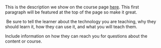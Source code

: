 This is the description we show on the course page [here](https://lab.github.com/githubtraining/design-thinking-phase-one-empathy). This first paragraph will be featured at the top of the page so make it great.
​

​
Be sure to tell the learner about the technology you are teaching, why they should learn it, how they can use it, and what you will teach them.
​


Include information on how they can reach you for questions about the content or course. 
